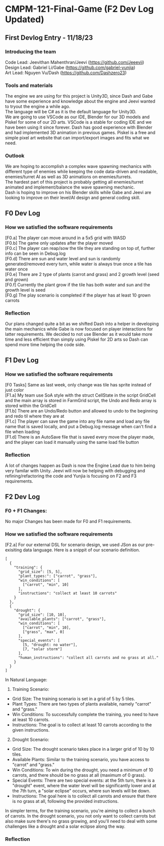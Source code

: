 # CMPM-121-Final-Game (F2 Dev Log Updated)
## First Devlog Entry - 11/18/23
### Introducing the team
Code Lead: Jeevithan Mahenthran/Jeevi (https://github.com/Jeeevii)  
Design Lead: Gabriel Li/Gabe (https://github.com/gabriel-yunjia)  
Art Lead: Nguyen Vu/Dash (https://github.com/Dashzero23)  

### Tools and materials
The engine we are using for this project is Unity3D, since Dash and Gabe have some experience and knowledge about the engine and Jeevi wanted to tryout the engine a while ago.  
The language will be C# as it is the default language for Unity3D.  
We are going to use VSCode as our IDE, Blender for our 3D models and Piskel for some of our 2D arts. VSCode is a stable for coding IDE and we have been using it since forever. Dash has good experience with Blender and had implemented 3D animation in previous games. Piskel is a free and simple pixel art website that can import/export images and fits what we need.

### Outlook
We are hoping to accomplish a complex wave spawning mechanics with different type of enemies while keeping the code data-driven and readable, enemies/turret AI as well as 3D animations on enemies/turrets.  
The hardest part of this project is probably getting all enemies/turret animated and implement/balance the wave spawning mechanic.  
Dash is hoping to improve on his Blender skills while Gabe and Jeevi are looking to improve on their level/AI design and general coding skill.  

## F0 Dev Log
### How we satisfied the software requirements
[F0.a] The player can move around in a 5x5 grid with WASD  
[F0.b] The game only updates after the player moved  
[F0.c] The player can reap/sow the tile they are standing on top of, further info can be seen in Debug.log  
[F0.d] There are sun and water level and sun is randomly generated/removed every turn, while water is always true once a tile has water once  
[F0.e] There are 2 type of plants (carrot and grass) and 2 growth level (seed and grown)  
[F0.f] Currently the plant grow if the tile has both water and sun and the growth level is seed  
[F0.g] The play scenario is completed if the player has at least 10 grown carrots  
### Reflection
Our plans changed quite a bit as we shifted Dash into a helper in developing the main mechanics while Gabe is now focused on player interactions for latter requirements. We decided to not use Blender as it would take more time and less efficient than simply using Piskel for 2D arts so Dash can spend more time helping the code side.

## F1 Dev Log
### How we satisfied the software requirements
[F0 Tasks] Same as last week, only change was tile has sprite instead of just color  
[F1.a] My team use SoA style with the struct CellState in the script GridCell and the main array is stored in FarmGrid script, the Undo and Redo array is stored within the GridCell  
[F1.b] There are an Undo/Redo button and allowed to undo to the beginning and redo til where they are at  
[F1.c] The player can save the game into any file name and load any file name that is saved locally, and put a Debug.log message when can't find a file when loading  
[F1.d] There is an AutoSave file that is saved every move the player made, and the player can load it manually using the same load file button  
### Reflection  
A lot of changes happen as Dash is now the Engine Lead due to him being very familar with Unity. Jeevi will now be helping with debugging and refining/refactoring the code and Yunjia is focusing on F2 and F3 requirements.


## F2 Dev Log
### F0 + F1 Changes:
No major Changes has been made for F0 and F1 requirements.
### How we satisfied the software requirements
[F2.a]
For our external DSL for scenario design, we used JSon as our pre-exisiting data language. Here is a snippit of our scenario definition.

```
[
  {
    "training": {
      "grid_size": [5, 5],
      "plant_types:": ["carrot", "grass"],
      "win_conditions": [
        ["carrot", "min", 10]
      ],
      "instructions": "collect at least 10 carrots"
    }
  },
  {
    "drought": {
      "grid_size": [10, 10],
      "available_plants": ["carrot", "grass"],
      "win_conditions": [
        ["carrot", "min", 10],
        ["grass", "max", 0]
      ],
      "special_events": [
        [5, "drought: no water"],
        [7, "solar storm"]
      ],
      "human_instructions": "collect all carrots and no grass at all."
    }
  }
]
```

In Natural Language:
1. Training Scenario:
   
  - Grid Size: The training scenario is set in a grid of 5 by 5 tiles.
  - Plant Types: There are two types of plants available, namely "carrot" and "grass."
  - Win Conditions: To successfully complete the training, you need to have at least 10 carrots.
  - Instructions: The goal is to collect at least 10 carrots according to the given instructions.
    
2. Drought Scenario:
   
  - Grid Size: The drought scenario takes place in a larger grid of 10 by 10 tiles.
  - Available Plants: Similar to the training scenario, you have access to "carrot" and "grass."
  - Win Conditions: To win during the drought, you need a minimum of 10 carrots, and there should be no grass at all (maximum of 0 grass).
  - Special Events: There are two special events: at the 5th turn, there is a "drought" event, where the water level will be significantly lower and at the 7th turn, a "solar eclipse" occurs, where sun levels will be down. 
  - Instructions: The goal here is to collect all carrots and ensure that there is no grass at all, following the provided instructions.

In simpler terms, for the training scenario, you're aiming to collect a bunch of carrots. In the drought scenario, you not only want to collect carrots but also make sure there's no grass growing, and you'll need to deal with some challenges like a drought and a solar eclipse along the way.

### Reflection
